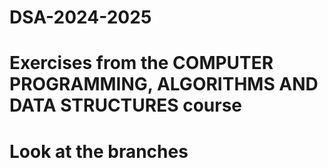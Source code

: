 # DSA-2024-2025
# Exercises from the COMPUTER PROGRAMMING, ALGORITHMS AND DATA STRUCTURES course
# Look at the branches
